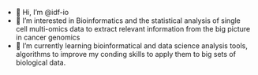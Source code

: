 - 👋 Hi, I’m @idf-io
- 👀 I’m interested in Bioinformatics and the statistical analysis of single cell multi-omics data to extract relevant information from the big picture in cancer genomics
- 🌱 I’m currently learning bioinformatical and data science analysis tools, algorithms to improve my conding skills to apply them to big sets of biological data.
<!---
idf-io/idf-io is a ✨ special ✨ repository because its `README.md` (this file) appears on your GitHub profile.
You can click the Preview link to take a look at your changes.
--->
